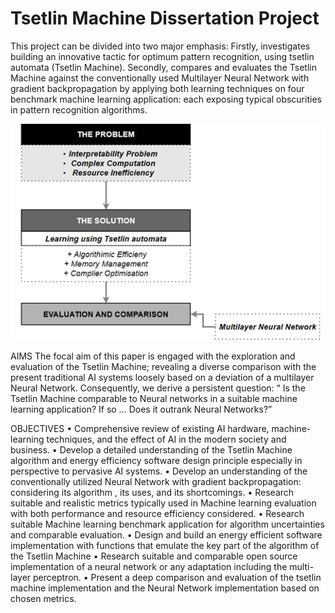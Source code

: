 # Tsetlin Machine Dissertation Project
 This project can be divided into two major emphasis: Firstly, investigates building an innovative tactic for optimum pattern recognition, using tsetlin automata (Tsetlin Machine). Secondly, compares and evaluates the Tsetlin Machine against the conventionally used Multilayer Neural Network with gradient backpropagation by applying both learning techniques on four benchmark machine learning application: each exposing typical obscurities in pattern recognition algorithms.
 
 



![Visual Breakdown of our Project](images/project.png) 


AIMS 
The focal aim of this paper is engaged with the exploration and evaluation of the Tsetlin Machine; revealing a diverse comparison with the present traditional AI systems loosely based on a deviation of a multilayer Neural Network. Consequently, we derive a persistent question:
“ Is the Tsetlin Machine comparable to Neural networks in a suitable machine learning application? If so … Does it outrank Neural Networks?”

OBJECTIVES 
•	Comprehensive review of existing AI hardware, machine-learning techniques, and the effect of AI in the modern society and business.
•	Develop a detailed understanding of the Tsetlin Machine algorithm and energy efficiency software design principle especially in perspective to pervasive AI systems.
•	Develop an understanding of the conventionally utilized Neural Network with gradient backpropagation: considering its algorithm , its uses, and its shortcomings.
•	Research suitable and realistic metrics typically used in Machine learning evaluation with both performance and resource efficiency considered.
•	Research suitable Machine learning benchmark application for algorithm uncertainties and comparable evaluation.
•	Design and build an energy efficient software implementation with functions that emulate the key part of the algorithm of the Tsetlin Machine
•	Research suitable and comparable open source implementation of a neural network or any adaptation including the multi-layer perceptron.
•	Present a deep comparison and evaluation of the tsetlin machine implementation and the Neural Network implementation based on chosen metrics.
